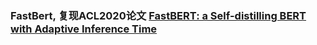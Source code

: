 ### FastBert,  复现ACL2020论文 [FastBERT: a Self-distilling BERT with Adaptive Inference Time](https://arxiv.org/pdf/2004.02178.pdf)


